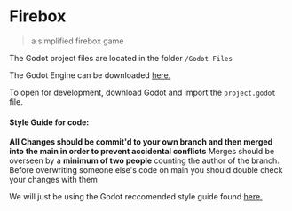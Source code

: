 # Firebox

> a simplified firebox game


The Godot project files are located in the folder `/Godot Files`

The Godot Engine can be downloaded [here.](https://godotengine.org/download)

To open for development, download Godot and import the `project.godot` file.


#### **Style Guide for code:**

**All Changes should be commit'd to your own branch and then merged into the main in order to prevent accidental conflicts**
Merges should be overseen by a **minimum of two people** counting the author of the branch.
Before overwriting someone else's code on main you should double check your changes with them

We will just be using the Godot reccomended style guide found [here.](https://docs.godotengine.org/en/stable/tutorials/scripting/gdscript/gdscript_styleguide.html)


